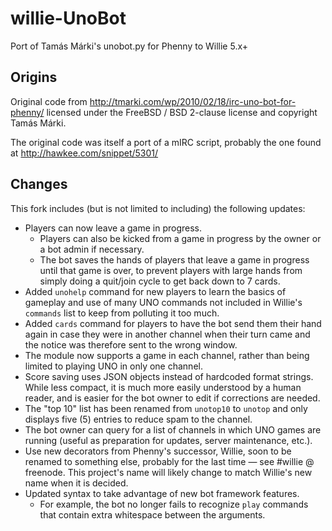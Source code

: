 # willie-UnoBot
Port of Tamás Márki's unobot.py for Phenny to Willie 5.x+

## Origins
Original code from http://tmarki.com/wp/2010/02/18/irc-uno-bot-for-phenny/
licensed under the FreeBSD / BSD 2-clause license and copyright Tamás Márki.

The original code was itself a port of a mIRC script, probably the one found
at http://hawkee.com/snippet/5301/

## Changes
This fork includes (but is not limited to including) the following updates:

* Players can now leave a game in progress.
  * Players can also be kicked from a game in progress by the owner or a
    bot admin if necessary.
  * The bot saves the hands of players that leave a game in progress until
    that game is over, to prevent players with large hands from simply doing
    a quit/join cycle to get back down to 7 cards.
* Added `unohelp` command for new players to learn the basics of gameplay
  and use of many UNO commands not included in Willie's `commands` list to
  keep from polluting it too much.
* Added `cards` command for players to have the bot send them their hand
  again in case they were in another channel when their turn came and the
  notice was therefore sent to the wrong window.
* The module now supports a game in each channel, rather than being limited
  to playing UNO in only one channel.
* Score saving uses JSON objects instead of hardcoded format strings. While
  less compact, it is much more easily understood by a human reader, and is
  easier for the bot owner to edit if corrections are needed.
* The "top 10" list has been renamed from `unotop10` to `unotop` and only
  displays five (5) entries to reduce spam to the channel.
* The bot owner can query for a list of channels in which UNO games are
  running (useful as preparation for updates, server maintenance, etc.).
* Use new decorators from Phenny's successor, Willie, soon to be renamed to
  something else, probably for the last time — see #willie @ freenode. This
  project's name will likely change to match Willie's new name when it is
  decided.
* Updated syntax to take advantage of new bot framework features.
  * For example, the bot no longer fails to recognize `play` commands that
    contain extra whitespace between the arguments.
